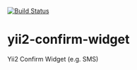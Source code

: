 [![Build Status](https://travis-ci.org/icron/yii2-confirm-widget.svg)](https://travis-ci.org/icron/yii2-confirm-widget)

# yii2-confirm-widget
Yii2 Confirm Widget (e.g. SMS)
